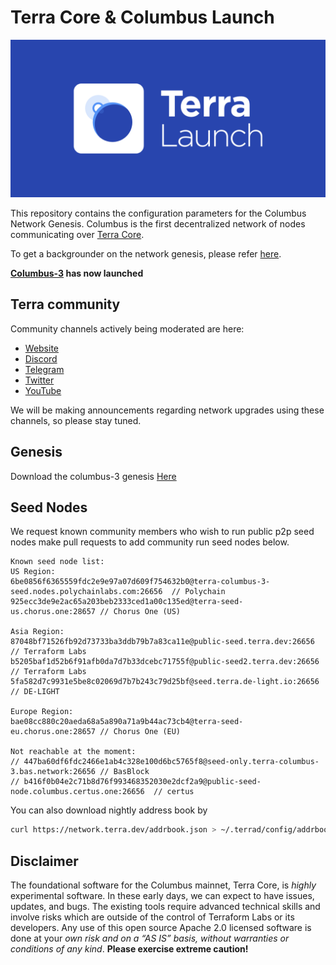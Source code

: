 # Terra Core & Columbus Launch
![banner](launch-banner.png)

This repository contains the configuration parameters for the Columbus Network Genesis. Columbus is the first decentralized network of nodes communicating over [Terra Core](https://github.com/terra-project/core). 

To get a backgrounder on the network genesis, please refer [here](https://github.com/terra-project/launch/blob/master/GENESIS.md).

**[Columbus-3](https://github.com/terra-project/launch/tree/master/columbus-3) has now launched**

## Terra community 

Community channels actively being moderated are here:
- [Website](https://terra.money/)
- [Discord](https://discord.gg/bYfyhUT)
- [Telegram](https://t.me/terra_announcements)
- [Twitter](https://twitter.com/terra_money)
- [YouTube](https://goo.gl/3G4T1z)

We will be making announcements regarding network upgrades using these channels, so please stay tuned. 

## Genesis
Download the columbus-3 genesis [Here](https://columbus-genesis.s3-ap-northeast-1.amazonaws.com/genesis.json)

## Seed Nodes

We request known community members who wish to run public p2p seed nodes make pull requests to add community run seed nodes below.

```
Known seed node list: 
US Region:
6be0856f6365559fdc2e9e97a07d609f754632b0@terra-columbus-3-seed.nodes.polychainlabs.com:26656  // Polychain
925ecc3de9e2ac65a203beb2333ced1a00c135ed@terra-seed-us.chorus.one:28657 // Chorus One (US)

Asia Region:
87048bf71526fb92d73733ba3ddb79b7a83ca11e@public-seed.terra.dev:26656  // Terraform Labs
b5205baf1d52b6f91afb0da7d7b33dcebc71755f@public-seed2.terra.dev:26656 // Terraform Labs
5fa582d7c9931e5be8c02069d7b7b243c79d25bf@seed.terra.de-light.io:26656 // DE-LIGHT

Europe Region:
bae08cc880c20aeda68a5a890a71a9b44ac73cb4@terra-seed-eu.chorus.one:28657 // Chorus One (EU)

Not reachable at the moment:
// 447ba60df6fdc2466e1ab4c328e100d6bc5765f8@seed-only.terra-columbus-3.bas.network:26656 // BasBlock
// b416f0b04e2c71b8d76f993468352030e2dcf2a9@public-seed-node.columbus.certus.one:26656  // certus
```

You can also download nightly address book by
```bash
curl https://network.terra.dev/addrbook.json > ~/.terrad/config/addrbook.json
```

## Disclaimer

The foundational software for the Columbus mainnet, Terra Core, is *highly* experimental software. In these early days, we can expect to have issues, updates, and bugs. The existing tools require advanced technical skills and involve risks which are outside of the control of Terraform Labs or its developers. Any use of this open source Apache 2.0 licensed software is done at your *own risk and on a “AS IS” basis, without warranties or conditions of any kind*. **Please exercise extreme caution!**




